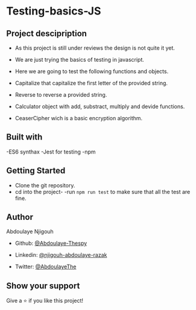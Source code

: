# Testing-basics-JS


## Project descipription

- As this project is still under reviews the design is not quite it yet.

- We are just trying the basics of testing in javascript.

- Here we are going to test the following functions and objects.

- Capitalize that capitalize the first letter of the provided string.

- Reverse to reverse a provided string.

- Calculator object with add, substract, multiply and devide functions.

- CeaserCipher wich is a basic encryption algorithm.

## Built with
-ES6 synthax
-Jest for testing
-npm

## Getting Started

- Clone the git repository.
- cd into the project-
-run `npm run test` to make sure that all the test are fine.

## Author

Abdoulaye Njigouh

- Github: [@Abdoulaye-Thespy](https://github.com/Abdoulaye-Thespy)

- Linkedin: [@njigouh-abdoulaye-razak](https://www.linkedin.com/in/njigouh-abdoulaye-razak/)

- Twitter: [@AbdoulayeThe](https://twitter.com/AbdoulayeThe)



## Show your support

Give a ⭐️ if you like this project!